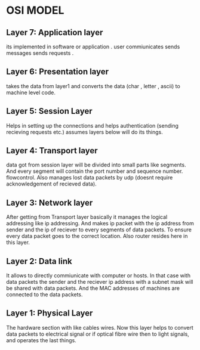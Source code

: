 # OSI MODEL

## Layer 7: Application layer
its implemented in software or application . user commiunicates sends messages sends requests . 
 

 
## Layer 6: Presentation layer
takes the data from layer1 and converts the data (char , letter , ascii) to machine level code.



## Layer 5: Session Layer
Helps in setting up the connections and helps authentication (sending recieving requests etc.) assumes layers below will do its things.



## Layer 4: Transport layer
data got from session layer will be divided into small parts like segments. And every segment will contain the port number and sequence number. flowcontrol. Also manages lost data packets by udp (doesnt require acknowledgement of recieved data).


## Layer 3: Network layer
After getting from Transport layer basically it manages the logical addressing like ip addressing. And makes ip packet with the ip address from sender and the ip of reciever to every segments of data packets. To ensure every data packet goes to the correct location. Also router resides here in this layer.



## Layer 2: Data link
It allows to directly commiunicate with computer or hosts. In that case with data packets the sender and the reciever ip address with a subnet mask will be shared with data packets. And the MAC addresses of machines are connected to the data packets.


## Layer 1: Physical Layer
The hardware section with like cables wires. Now this layer helps to convert data packets to electrical signal or if optical fibre wire then to light signals, and operates the last things.


